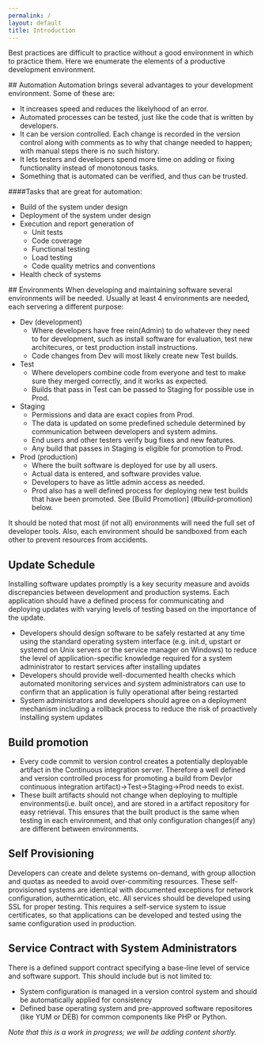 ```yaml
---
permalink: /
layout: default
title: Introduction
---
```

Best practices are difficult to practice without a good environment in which
to practice them. Here we enumerate the elements of a productive development
environment.

##<a name="automation"></a> Automation
Automation brings several advantages to your development environment. Some of these are: 

* It increases speed and reduces the likelyhood of an error.
* Automated processes can be tested, just like the code that is written by developers.
* It can be version controlled. Each change is recorded in the version control along with comments as to why that change needed to happen; with manual steps there is no such history.
* It lets testers and developers spend more time on adding or fixing functionality instead of monotonous tasks.
* Something that is automated can be verified, and thus can be trusted.

####Tasks that are great for automation:

* Build of the system under design
* Deployment of the system under design
* Execution and report generation of
    * Unit tests
    * Code coverage
    * Functional testing
    * Load testing
    * Code quality metrics and conventions
* Health check of systems

##<a name="environments"></a> Environments
When developing and maintaining software several environments will be needed. Usually at least 4 environments are needed, each servering a different purpose:

* Dev (development)
    * Where developers have free rein(Admin) to do whatever they need to for development, such as install software for evaluation, test new architecures, or test production install instructions. 
    * Code changes from Dev will most likely create new Test builds.
* Test
    * Where developers combine code from everyone and test to make sure they merged correctly, and it works as expected. 
    * Builds that pass in Test can be passed to Staging for possible use in Prod.
* Staging
    * Permissions and data are exact copies from Prod. 
    * The data is updated on some predefined schedule determined by communication between developers and system admins. 
    * End users and other testers verify bug fixes and new features. 
    * Any build that passes in Staging is eligible for promotion to Prod.
* Prod (production)
    * Where the built software is deployed for use by all users. 
    * Actual data is entered, and software provides value. 
    * Developers to have as little admin access as needed. 
    * Prod also has a well defined process for deploying new test builds that have been promoted. See [Build Promotion] (#build-promotion) below.

It should be noted that most (if not all) environments will need the full set of developer tools. Also, each environment should be sandboxed from each other to prevent resources from accidents.

## <a name="update-schedule"></a> Update Schedule
Installing software updates promptly is a key security measure and avoids discrepancies between development and production systems. Each application should have a defined process for communicating and deploying updates with varying levels of testing based on the importance of the update.

* Developers should design software to be safely restarted at any time using the standard operating system interface (e.g. init.d, upstart or systemd on Unix servers or the service manager on Windows) to reduce the level of application-specific knowledge required for a system administrator to restart services after installing updates
* Developers should provide well-documented health checks which automated monitoring services and system administrators can use to confirm that an application is fully operational after being restarted
* System administrators and developers should agree on a deployment mechanism including a rollback process to reduce the risk of proactively installing system updates

## <a name="build-promotion"></a> Build promotion
* Every code commit to version control creates a potentially deployable artifact in the Continuous integration server. Therefore a well defined and version controlled process for promoting a build from Dev(or continuous integration artifact)->Test->Staging->Prod needs to exist.
* These built artifacts should not change when deploying to multiple environments(i.e. built once), and are stored in a artifact repository for easy retrieval. This ensures that the built product is the same when testing in each environment, and that only configuration changes(if any) are different between environments.

## <a name="self-provisioning"></a> Self Provisioning
Developers can create and delete systems on-demand, with group alloction and quotas as needed to avoid over-commiting resources. These self-provisioned systems are identical with documented exceptions for network configuration, autherntication, etc. All services should be developed using SSL for proper testing. This requires a self-service system to issue certificates, so that applications can be developed and tested using the same configuration used in production.

## <a name="service-contract"></a> Service Contract with System Administrators
There is a defined support contract specifying a base-line level of service and software support. This should include but is not limited to:

* System configuration is managed in a version control system and should be automatically applied for consistency
* Defined base operating system and pre-approved software repositores (like YUM or DEB) for common components like PHP or Python.

_Note that this is a work in progress; we will be adding content
shortly._
